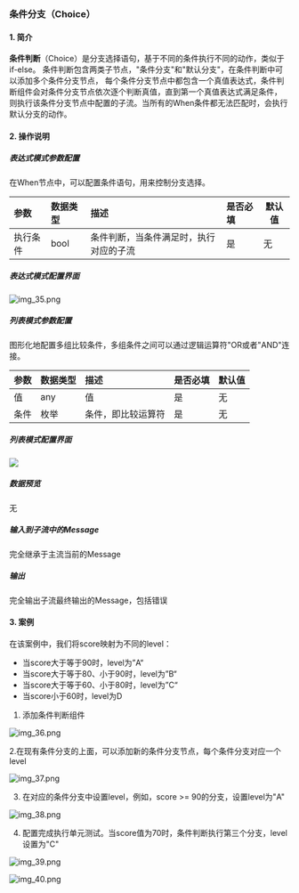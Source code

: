 ### 条件分支（Choice）

#### 1. 简介

**条件判断**（Choice）是分支选择语句，基于不同的条件执行不同的动作，类似于if-else。
条件判断包含两类子节点，"条件分支"和"默认分支"，在条件判断中可以添加多个条件分支节点，
每个条件分支节点中都包含一个真值表达式，条件判断组件会对条件分支节点依次逐个判断真值，直到第一个真值表达式满足条件，
则执行该条件分支节点中配置的子流。当所有的When条件都无法匹配时，会执行默认分支的动作。

#### 2. 操作说明

##### 表达式模式参数配置

在When节点中，可以配置条件语句，用来控制分支选择。

| 参数   | 数据类型 | 描述                  | 是否必填 | 默认值 |
|:-----|:-----|:--------------------|:-----|-----|
| 执行条件 | bool | 条件判断，当条件满足时，执行对应的子流 | 是    | 无   |





##### 表达式模式配置界面


![img_35.png](https://qcloudimg.tencent-cloud.cn/raw/38503fb8c0c92ad6aa8b88d8b9198973.png)


##### 列表模式参数配置

图形化地配置多组比较条件，多组条件之间可以通过逻辑运算符"OR或者"AND"连接。

| 参数   | 数据类型 | 描述                  | 是否必填 | 默认值 |
|:-----|:-----|:--------------------|:-----|-----|
| 值 | any | 值 | 是    | 无   |
| 条件 | 枚举 | 条件，即比较运算符 | 是    | 无   |

##### 列表模式配置界面

![](https://qcloudimg.tencent-cloud.cn/raw/3373d10c2e47a21423b43d7ff87ad25e.png)

##### 数据预览
无

##### 输入到子流中的Message
完全继承于主流当前的Message

##### 输出
完全输出子流最终输出的Message，包括错误

#### 3. 案例

在该案例中，我们将score映射为不同的level：
* 当score大于等于90时，level为”A“
* 当score大于等于80、小于90时，level为”B“
* 当score大于等于60、小于80时，level为”C“
* 当score小于60时，level为D


1. 添加条件判断组件

![img_36.png](https://qcloudimg.tencent-cloud.cn/raw/cb22d51bd6bf94dd5caabb0b3965fec7.png)

2.在现有条件分支的上面，可以添加新的条件分支节点，每个条件分支对应一个level

![img_37.png](https://qcloudimg.tencent-cloud.cn/raw/13c3daf922892ff06bc417593e56265f.png)

3. 在对应的条件分支中设置level，例如，score >= 90的分支，设置level为"A"

![img_38.png](https://qcloudimg.tencent-cloud.cn/raw/3914d049bef6cb56d2a5a4b5840cb2ab.png)

4. 配置完成执行单元测试。当score值为70时，条件判断执行第三个分支，level设置为"C"

![img_39.png](https://qcloudimg.tencent-cloud.cn/raw/9c009ee98e05253ef159a15f64f048cc.png)

![img_40.png](https://qcloudimg.tencent-cloud.cn/raw/60c3979118ee084a62a122fa324a1473.png)
